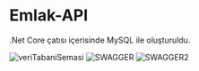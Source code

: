 # Emlak-API


.Net Core çatısı içerisinde MySQL ile oluşturuldu.


![veriTabaniSemasi](https://user-images.githubusercontent.com/115142182/236683820-48d54949-8e4b-4083-b604-1d1c60596d3f.png)
![SWAGGER](https://user-images.githubusercontent.com/115142182/236683821-409e52e9-8999-41db-9482-6222c67f72ad.png)
![SWAGGER2](https://user-images.githubusercontent.com/115142182/236683824-51e69ff8-8a96-44fd-8dd7-7a347035b739.png)
